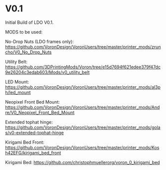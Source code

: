 # V0.1


Initial Build of LDO V0.1.





MODS to be used:

No-Drop Nuts (LDO frames only): https://github.com/VoronDesign/VoronUsers/tree/master/printer_mods/zruncho/V0_No_Drop_Nuts

Utility Belt: https://github.com/3DPrintingMods/Voron/tree/e15d7694f621edee379f47dc9e26204c3edab603/Mods/v0_utility_belt

LED Mount: https://github.com/VoronDesign/VoronUsers/tree/master/printer_mods/al3ph/led_mount

Neopixel Front Bed Mount: https://github.com/VoronDesign/VoronUsers/tree/master/printer_mods/Andre/V0_Neopixel_Front_Bed_Mount

Extended tophat hinge: https://github.com/VoronDesign/VoronUsers/tree/master/printer_mods/golas/v0-extended-tophat-hinge

Kirigami Bed Front: https://github.com/VoronDesign/VoronUsers/tree/master/printer_mods/Kosh42EFG/kirigami_bed_front

Kirigami Bed: https://github.com/christophmuellerorg/voron_0_kirigami_bed
